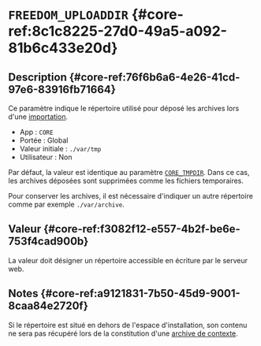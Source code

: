 # `FREEDOM_UPLOADDIR`   {#core-ref:8c1c8225-27d0-49a5-a092-81b6c433e20d}

## Description   {#core-ref:76f6b6a6-4e26-41cd-97e6-83916fb71664}

Ce paramètre indique le répertoire utilisé pour déposé les archives lors d'une
[importation][importarchive].

*   App : `CORE`
*   Portée : Global
*   Valeur initiale : `./var/tmp`
*   Utilisateur : Non

Par défaut, la valeur est identique au paramètre [`CORE_TMPDIR`][core_tmpdir].
Dans ce cas, les archives déposées sont supprimées comme les fichiers
temporaires.

Pour conserver les archives, il est nécessaire d'indiquer un autre répertoire
comme par exemple `./var/archive`.


## Valeur   {#core-ref:f3082f12-e557-4b2f-be6e-753f4cad900b}

La valeur doit désigner un répertoire accessible en écriture par le serveur web.

## Notes   {#core-ref:a9121831-7b50-45d9-9001-8caa84e2720f}

Si le répertoire est situé en dehors de l'espace d'installation, son contenu ne
sera pas récupéré lors de la constitution d'une [archive de contexte][savectx].

<!-- links -->

[importarchive]: #core-ref:021b7db1-7baf-48c4-8eb9-4a388355dd86
[core_tmpdir]: #core-ref:21893de9-7b24-49f2-a408-4fa2f8ca0951

[savectx]:    http://docs.anakeen.com/dynacase/3.2/dynacase-doc-platform-operating-manual/website/book/manex-ref:1ea676c8-8a00-4466-bd59-a86df03a32c4.html#manage-context-archivage "Archivage de contexte"